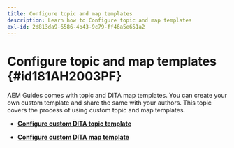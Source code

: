 ```yaml
---
title: Configure topic and map templates
description: Learn how to Configure topic and map templates
exl-id: 2d813da9-6586-4b43-9c79-ff46a5e651a2
---
```

# Configure topic and map templates {#id181AH2003PF}

AEM Guides comes with topic and DITA map templates. You can create your own custom template and share the same with your authors. This topic covers the process of using custom topic and map templates.

-   **[Configure custom DITA topic template](conf-template-tags-custom-dita-topic-template.md)**  

-   **[Configure custom DITA map template](conf-template-tags-custom-dita-map-templates.md)**
